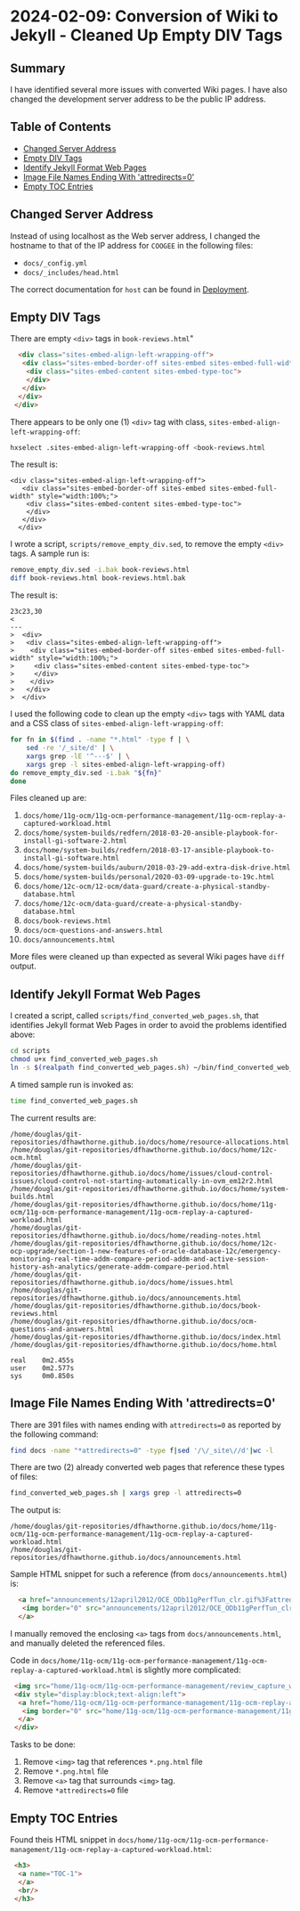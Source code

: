 # 2024-02-09: Conversion of Wiki to Jekyll - Cleaned Up Empty DIV Tags

## Summary

I have identified several more issues with converted Wiki pages. I have also changed the development server address to be the public IP address.

## Table of Contents

* [Changed Server Address](#changed-server-address)
* [Empty DIV Tags](#empty-div-tags)
* [Identify Jekyll Format Web Pages](#identify-jekyll-format-web-pages)
* [Image File Names Ending With 'attredirects=0'](#image-file-names-ending-with-attredirects0)
* [Empty TOC Entries](#empty-toc-entries)

## Changed Server Address

Instead of using localhost as the Web server address, I changed the hostname to that of the IP address for `COOGEE` in the following files:

* `docs/_config.yml`
* `docs/_includes/head.html`

The correct documentation for `host` can be found in [Deployment](https://jekyllrb.com/docs/configuration/default/).

## Empty DIV Tags

There are empty `<div>` tags in `book-reviews.html`"

```html
  <div class="sites-embed-align-left-wrapping-off">
   <div class="sites-embed-border-off sites-embed sites-embed-full-width" style="width: 100%;">
    <div class="sites-embed-content sites-embed-type-toc">
    </div>
   </div>
  </div>
 </div>
```

There appears to be only one (1) `<div>` tag with class, `sites-embed-align-left-wrapping-off`:

```bash
hxselect .sites-embed-align-left-wrapping-off <book-reviews.html 
```

The result is:

```text
<div class="sites-embed-align-left-wrapping-off">
   <div class="sites-embed-border-off sites-embed sites-embed-full-width" style="width:100%;">
    <div class="sites-embed-content sites-embed-type-toc">
    </div>
   </div>
  </div>
```

I wrote a script, `scripts/remove_empty_div.sed`, to remove the empty `<div>` tags. A sample run is:

```bash
remove_empty_div.sed -i.bak book-reviews.html
diff book-reviews.html book-reviews.html.bak 
```

The result is:

```text
23c23,30
<  
---
>  <div>
>   <div class="sites-embed-align-left-wrapping-off">
>    <div class="sites-embed-border-off sites-embed sites-embed-full-width" style="width:100%;">
>     <div class="sites-embed-content sites-embed-type-toc">
>     </div>
>    </div>
>   </div>
>  </div>
```

I used the following code to clean up the empty `<div>` tags with YAML data and a CSS class of `sites-embed-align-left-wrapping-off`:

```bash
for fn in $(find . -name "*.html" -type f | \
    sed -re '/_site/d' | \
    xargs grep -lE '^---$' | \
    xargs grep -l sites-embed-align-left-wrapping-off)
do remove_empty_div.sed -i.bak "${fn}"
done
```

Files cleaned up are:

1. `docs/home/11g-ocm/11g-ocm-performance-management/11g-ocm-replay-a-captured-workload.html`
1. `docs/home/system-builds/redfern/2018-03-20-ansible-playbook-for-install-gi-software-2.html`
1. `docs/home/system-builds/redfern/2018-03-17-ansible-playbook-to-install-gi-software.html`
1. `docs/home/system-builds/auburn/2018-03-29-add-extra-disk-drive.html`
1. `docs/home/system-builds/personal/2020-03-09-upgrade-to-19c.html`
1. `docs/home/12c-ocm/12-ocm/data-guard/create-a-physical-standby-database.html`
1. `docs/home/12c-ocm/data-guard/create-a-physical-standby-database.html`
1. `docs/book-reviews.html`
1. `docs/ocm-questions-and-answers.html`
1. `docs/announcements.html`

More files were cleaned up than expected as several Wiki pages have `diff` output.

## Identify Jekyll Format Web Pages

I created a script, called `scripts/find_converted_web_pages.sh`, that identifies Jekyll format Web Pages in order to avoid the problems identified above:

```bash
cd scripts
chmod u+x find_converted_web_pages.sh 
ln -s $(realpath find_converted_web_pages.sh) ~/bin/find_converted_web_pages.sh
```

A timed sample run is invoked as:

```bash
time find_converted_web_pages.sh
```

The current results are:

```text
/home/douglas/git-repositories/dfhawthorne.github.io/docs/home/resource-allocations.html
/home/douglas/git-repositories/dfhawthorne.github.io/docs/home/12c-ocm.html
/home/douglas/git-repositories/dfhawthorne.github.io/docs/home/issues/cloud-control-issues/cloud-control-not-starting-automatically-in-ovm_em12r2.html
/home/douglas/git-repositories/dfhawthorne.github.io/docs/home/system-builds.html
/home/douglas/git-repositories/dfhawthorne.github.io/docs/home/11g-ocm/11g-ocm-performance-management/11g-ocm-replay-a-captured-workload.html
/home/douglas/git-repositories/dfhawthorne.github.io/docs/home/reading-notes.html
/home/douglas/git-repositories/dfhawthorne.github.io/docs/home/12c-ocp-upgrade/section-1-new-features-of-oracle-database-12c/emergency-monitoring-real-time-addm-compare-period-addm-and-active-session-history-ash-analytics/generate-addm-compare-period.html
/home/douglas/git-repositories/dfhawthorne.github.io/docs/home/issues.html
/home/douglas/git-repositories/dfhawthorne.github.io/docs/announcements.html
/home/douglas/git-repositories/dfhawthorne.github.io/docs/book-reviews.html
/home/douglas/git-repositories/dfhawthorne.github.io/docs/ocm-questions-and-answers.html
/home/douglas/git-repositories/dfhawthorne.github.io/docs/index.html
/home/douglas/git-repositories/dfhawthorne.github.io/docs/home.html

real    0m2.455s
user    0m2.577s
sys     0m0.850s
```

## Image File Names Ending With 'attredirects=0'

There are 391 files with names ending with `attredirects=0` as reported by the following command:

```bash
find docs -name "*attredirects=0" -type f|sed '/\/_site\//d'|wc -l
```

There are two (2) already converted web pages that reference these types of files:

```bash
find_converted_web_pages.sh | xargs grep -l attredirects=0
```

The output is:

```text
/home/douglas/git-repositories/dfhawthorne.github.io/docs/home/11g-ocm/11g-ocm-performance-management/11g-ocm-replay-a-captured-workload.html
/home/douglas/git-repositories/dfhawthorne.github.io/docs/announcements.html
```

Sample HTML snippet for such a reference (from `docs/announcements.html`) is:

```html
  <a href="announcements/12april2012/OCE_ODb11gPerfTun_clr.gif%3Fattredirects=0" imageanchor="1">
   <img border="0" src="announcements/12april2012/OCE_ODb11gPerfTun_clr.gif"/>
  </a>
```

I manually removed the enclosing `<a>` tags from `docs/announcements.html`, and manually deleted the referenced files.

Code in `docs/home/11g-ocm/11g-ocm-performance-management/11g-ocm-replay-a-captured-workload.html` is slightly more complicated:

```html
 <img src="home/11g-ocm/11g-ocm-performance-management/review_capture_workload.png.html"/>
 <div style="display:block;text-align:left">
  <a href="home/11g-ocm/11g-ocm-performance-management/11g-ocm-replay-a-captured-workload/review_capture_workload.png%3Fattredirects=0" imageanchor="1">
   <img border="0" src="home/11g-ocm/11g-ocm-performance-management/11g-ocm-replay-a-captured-workload/review_capture_workload.png"/>
  </a>
 </div>
```

Tasks to be done:

1. Remove `<img>` tag that references `*.png.html` file
1. Remove `*.png.html` file
1. Remove `<a>` tag that surrounds `<img>` tag.
1. Remove `*attredirects=0` file

## Empty TOC Entries

Found theis HTML snippet in `docs/home/11g-ocm/11g-ocm-performance-management/11g-ocm-replay-a-captured-workload.html`:

```html
 <h3>
  <a name="TOC-1">
  </a>
  <br/>
 </h3>
```
